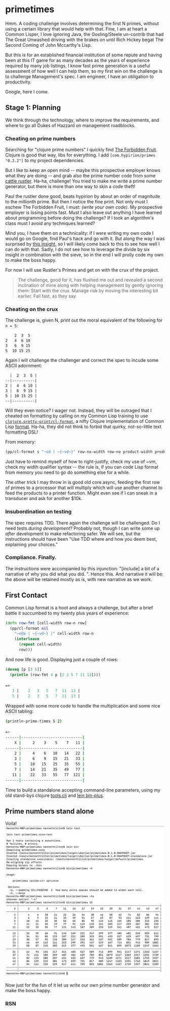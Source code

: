 # primetimes
Hmm. A coding challenge involves determining the first N primes, without using a certain library that would help with that. Fine, I am at heart a Common Lisper, I love ignoring Java, the Gosling/Steele un-contrib that had The Great Unwashed driving with the brakes on until Rich Hickey begat The Second Coming of John Mccarthy's Lisp.

But this is for an established financial institution of some repute and having been at this IT game for as many decades as the years of experience required by many job listings, I know fast prime generation is a useful assessment of how well I can help them, so my first win on the challenge is to challenge Management's spec. I am engineer, I have an obligation to productivity. 

Google, here I come.

## Stage 1: Planning
We think through the technology, where to improve the requirements, and where to go all Dukes of Hazzard on management roadblocks.

### Cheating on prime numbers

Searching for "clojure prime numbers" I quickly find [The Forbidden Fruit](https://github.com/hypirion/primes). Clojure is good that way, libs for everything. I add `[com.hypirion/primes "0.2.2"]` to my project dependencies.

But I like to keep an open mind -- maybe this prospective employer knows what they are doing -- and grab also the prime number code from some [cattle rustler](http://www.thesoftwaresimpleton.com/blog/2015/02/07/primes/). Ha-ha, challenge! You tried to make me write a prime number generator, but there is more than one way to skin a code theft! 

Paul the rustler done good, beats hypirion by about an order of magnitude to the millionth prime. But then I notice the fine print. Not only must I eschew The Forbidden Fruit, I must: *(write your own code)*. My prospective employer is losing points fast. Must I also leave out anything I have learned about programming before doing the challenge? If I took an algorithm's class must I avoid any techniques learned? 

Mind you, I have them on a technicality: if I were writing my own code I would go on Google, find Paul's hack and go with it. But along the way I was surprised by [this insight](https://primes.utm.edu/notes/faq/six.html), so I will likely come back to this to see how well I can do with that. Sadly, I do not see how to leverage the divide by six insight in combination with the sieve, so in the end I will prolly code my own to make the boss happy.

For now I will use Rustler's Primes and get on with the crux of the project.
>
> The challenge, good for it, has flushed me out and revealed a second inclination of mine along
> with helping management by gently ignoring them: Start with the crux. Manage risk 
> by moving the interesting bit earlier. Fail fast, as they say.
> 

### Cheating on the crux
The challenge is, given N, print out the moral equivalent of the following for `n = 5`:
````
    2  3  5
2   4  6 10
3   6  9 15
5  10 15 25
````
Again I will challenge the challenger and correct the spec to incude some ASCII adornment:
````
  |  2  3  5 |
--|----------|
2 |  4  6 10 |
3 |  6  9 15 |
5 | 10 15 25 |
--|----------|
````
Will they even notice? I wager not. Instead, they will be outraged that I cheated on formatting by calling on my Common Lisp training to use [`clojure.pretty-print/cl-format`](https://clojuredocs.org/clojure.pprint/cl-format), a nifty Clojure implementation of Common Lisp [format](http://www.lispworks.com/documentation/lw50/CLHS/Body/f_format.htm). Ha-ha, they did not think to forbid that quirky, not-so-little text formatting DSL! 

From memory:

````lisp
(pp/cl-format s "~vd | ~{~vd~}" row-no-width row-no product-width products)
````
Just have to remind myself of how to right-justify, check my use of ~vm, check my width qualifier syntax -- the rule is, if you can code Lisp format from memory you need to go do something else for a while.

The other trick I may throw in is good old core.async, feeding the first row of primes to a processor that will multiply which will use another channel to feed the products to a printer function. Might even see if I can sneak in a transducer and ask for another $10k.

### Insubordination on testing
The spec requires TDD. There again the challenge will be challenged. Do I need tests *during development*? Probably not, though I can write some up *after* development to make refactoring safer. We will see, but the instructions should have been "Use TDD where and how you deem best, explaining your choices."

### Compliance. Finally.
The instructions were accompanied by this injunction: "[include] a bit of a narrative of why you did what you did.
". Hence this. And narrative it will be: the above will be retained mostly as is, with new narrative as we work.

## First Contact
Common Lisp format is a hoot and always a challenge, but after a brief battle it succumbed to my twenty plus years of experience:
````clojure
(defn row-fmt [cell-width row-n row]
  (pp/cl-format nil
    "~v@a | ~{~vd~} |" cell-width row-n
    (interleave
      (repeat cell-width)
      row)))
````
And now life is good. Displaying just a couple of rows:
````clojure
(doseq [p [3 5]]
  (println (row-fmt 4 p [2 3 5 7 11 13])))

=>
   3 |    2   3   5   7  11  13 |
   5 |    2   3   5   7  11  13 |
````
Wrapped with some more code to handle the multiplication and some nice ASCII tabling:
````bash
(println-prime-times 5 2)

=>
------|---------------------------|
    X |     2    3    5    7   11 |
------|---------------------------|
    2 |     4    6   10   14   22 |
    3 |     6    9   15   21   33 |
    5 |    10   15   25   35   55 |
    7 |    14   21   35   49   77 |
   11 |    22   33   55   77  121 |
------|---------------------------|
````
Time to build a standalone accepting command-line parameters, using my old stand-bys clojure [tools.cli](https://github.com/clojure/tools.cli) and [lein bin-plus](https://github.com/BrunoBonacci/lein-binplus).
## Prime numbers stand alone
Voila!
![Times table for First 15 Primes](https://github.com/kennytilton/primetimes/blob/master/doc/table-15.jpg)

Now just for the fun of it let us write our own prime number generator and make the boss happy.

### RSN
